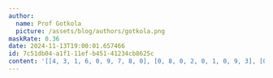 ```yaml
---
author:
  name: Prof Gotkola
  picture: /assets/blog/authors/gotkola.png
maskRate: 0.36
date: 2024-11-13T19:00:01.657466
id: 7c51db04-a1f1-11ef-b451-41234cb8625c
content: '[[4, 3, 1, 6, 0, 9, 7, 8, 0], [0, 8, 0, 2, 0, 1, 0, 9, 3], [0, 2, 6, 0, 8, 7, 5, 0, 4], [0, 4, 0, 0, 9, 0, 2, 0, 0], [8, 0, 2, 4, 0, 3, 9, 0, 1], [6, 7, 9, 1, 2, 0, 4, 0, 0], [5, 0, 8, 0, 0, 0, 1, 2, 7], [3, 0, 0, 5, 6, 2, 8, 4, 9], [0, 9, 4, 7, 1, 0, 3, 5, 6]]'
---
```

